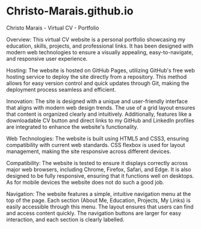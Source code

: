 # Christo-Marais.github.io
Christo Marais - Virtual CV - Portfolio

Overview:
This virtual CV website is a personal portfolio showcasing my education, skills, projects, and professional links. It has been designed with modern web technologies to ensure a visually appealing, easy-to-navigate, and responsive user experience.

Hosting:
The website is hosted on GitHub Pages, utilizing GitHub's free web hosting service to deploy the site directly from a repository. This method allows for easy version control and quick updates through Git, making the deployment process seamless and efficient.

Innovation:
The site is designed with a unique and user-friendly interface that aligns with modern web design trends. The use of a grid layout ensures that content is organized clearly and intuitively. Additionally, features like a downloadable CV button and direct links to my GitHub and LinkedIn profiles are integrated to enhance the website's functionality.

Web Technologies:
The website is built using HTML5 and CSS3, ensuring compatibility with current web standards. CSS flexbox is used for layout management, making the site responsive across different devices.

Compatibility:
The website is tested to ensure it displays correctly across major web browsers, including Chrome, Firefox, Safari, and Edge. It is also designed to be fully responsive, ensuring that it functions well on desktops. As for mobile devices the website does not do such a good job.

Navigation:
The website features a simple, intuitive navigation menu at the top of the page. Each section (About Me, Education, Projects, My Links) is easily accessible through this menu. The layout ensures that users can find and access content quickly. The navigation buttons are larger for easy interaction, and each section is clearly labelled.
